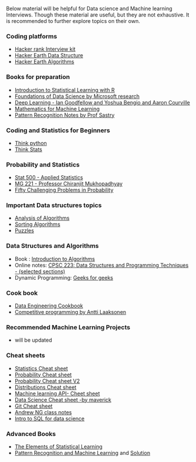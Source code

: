 Below material will be helpful for Data science and Machine learning Interviews. Though these material are useful, but they are not exhaustive. It is recommended to further explore topics on their own.

### Coding platforms

* [Hacker rank Interview kit](https://www.hackerrank.com/interview/interview-preparation-kit)
* [Hacker Earth Data Structure](https://www.hackerearth.com/practice/data-structures/arrays/1-d/tutorial/)
* [Hacker Earth Algorithms](https://www.hackerearth.com/practice/data-structures/arrays/1-d/tutorial/)

### Books for preparation

* [Introduction to Statistical Learning with R](http://www-bcf.usc.edu/~gareth/ISL/ISLR%20Seventh%20Printing.pdf)
* [Foundations of Data Science by Microsoft research](https://www.cs.cornell.edu/jeh/book.pdf)
* [Deep Learning - Ian Goodfellow and Yoshua Bengio and Aaron Courville](https://www.deeplearningbook.org/)
* [Mathematics for Machine Learning](https://drive.google.com/open?id=1-LDve0r5rr6chhd8f-WtKnQxkpIZynJN)
* [Pattern Recognition Notes by Prof Sastry](https://drive.google.com/open?id=1pIKWPZY2EYMM0Y1OXwL3XXYqcpmpbu0w)

### Coding and Statistics for Beginners

* [Think python](https://www.greenteapress.com/thinkpython/thinkpython.pdf)
* [Think Stats](http://greenteapress.com/thinkstats/thinkstats.pdf)

### Probability and Statistics
* [Stat 500 - Applied Statistics](https://newonlinecourses.science.psu.edu/stat500/)
* [MG 221 - Professor Chiranjit Mukhopadhyay](http://mgmt.iisc.ac.in/CM/MG221/)
* [Fifty Challenging Problems in Probability](https://www.amazon.in/Challenging-Problems-Probability-Solutions-Mathematics-ebook/dp/B00A3M0VV8)

### Important Data structures topics

* [Analysis of Algorithms](http://www.geeksforgeeks.org/tag/algorithms-analysis-of-algorithms/)
* [Sorting Algorithms](http://www.geeksforgeeks.org/tag/algorithms-sorting/ )
* [Puzzles](https://www.geeksforgeeks.org/puzzles/#Puzzles)

### Data Structures and Algorithms

* Book : [Introduction to Algorithms](https://www.amazon.in/Introduction-Algorithms-Eastern-Economy-Thomas/dp/8120340078)
* Online notes: [CPSC 223: Data Structures and Programming Techniques - (selected sections)](http://www.cs.yale.edu/homes/aspnes/classes/223/notes.html)
* Dynamic Programming: [Geeks for geeks](https://www.geeksforgeeks.org/dynamic-programming/)

### Cook book
* [Data Engineering Cookbook](https://drive.google.com/open?id=1-PVlVCLJE1b0EQW9Hw6fRxHZZDb3-e9U)
* [Competitive programming by Antti Laaksonen](https://cses.fi/book/book.pdf)

### Recommended Machine Learning Projects

* will be updated

### Cheat sheets

* [Statistics Cheat sheet](http://web.mit.edu/~csvoss/Public/usabo/stats_handout.pdf)
* [Probability Cheat sheet](http://web.cs.elte.hu/~mesti/valszam/kepletek)
* [Probability Cheat sheet V2](https://static1.squarespace.com/static/54bf3241e4b0f0d81bf7ff36/t/55e9494fe4b011aed10e48e5/14413520156%2058/probability_cheatsheet.pdf)
* [Distributions Cheat sheet](https://www.andrew.cmu.edu/user/lakoglu/courses/95801/docs/probability_cheatsheet.pdf)
* [Machine learning API- Cheet sheet](https://drive.google.com/open?id=1YIdQ2vaKpSgGHq08FDI8TQ0TEuAUUY_z)
* [Data Science Cheat sheet -by maverick](https://drive.google.com/open?id=1-FNvFWbrFE-5WNqJO4JAgjpg0oPKP7By)
* [Git Cheat sheet](https://drive.google.com/open?id=1-PMbRVAIyS-rD-zcHo9tNupicQKykvJ8)
* [Andrew NG class notes](https://drive.google.com/open?id=1-GcyukeRoAYo7wHwulWHYRPQBEeiNret)
* [Intro to SQL for data science](https://drive.google.com/open?id=1-Q7yAffV4GKpU131nQadxUJrnD3hkKO8)

### Advanced Books

* [The Elements of Statistical Learning](https://web.stanford.edu/~hastie/Papers/ESLII.pdf)
* [Pattern Recognition and Machine Learning](http://users.isr.ist.utl.pt/~wurmd/Livros/school/Bishop%20-%20Pattern%20Recognition%20And%20Machine%20Learning%20-%20Springer%20%202006.pdf) and [Solution](https://www.microsoft.com/en-us/research/wp-content/uploads/2016/05/prml-web-sol-2009-09-08.pdf)



